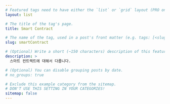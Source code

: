 ```yaml
---
# Featured tags need to have either the `list` or `grid` layout (PRO only).
layout: list

# The title of the tag's page.
title: Smart Contract

# The name of the tag, used in a post's front matter (e.g. tags: [<slug>]).
slug: smartContract

# (Optional) Write a short (~150 characters) description of this featured tag.
description: >
  스마트 컨트랙트에 대해서 다룹니다.

# (Optional) You can disable grouping posts by date.
# no_groups: true

# Exclude this example category from the sitemap.
# DON'T USE THIS SETTING IN YOUR CATEGORIES!
sitemap: false
---
```

